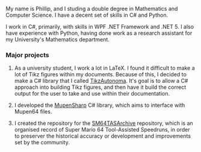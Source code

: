 My name is Phillip, and I studing a double degree in Mathematics and Computer Science. 
I have a decent set of skills in C# and Python.

I work in C#, primarily, with skills in WPF .NET Framework and .NET 5. I also have experience with Python, having done work as a research assistant for my University's Mathematics department.

### Major projects

 1. As a university student, I work a lot in LaTeX. I found it difficult to make a lot of Tikz figures within my documents. Because of this, I decided to make a C# library that I called [TikzAutonoma](https://github.com/TimeTravelPenguin/TikzAutonoma). It's goal is to allow a C# approach into building Tikz figures, and then have it build the correct output for the user to take and use within their documentation.

 2. I developed the [MupenSharp](https://github.com/TimeTravelPenguin/MupenSharp) C# library, which aims to interface with Mupen64 files.
 
 3. I created the repository for the [SM64TASArchive](https://github.com/TimeTravelPenguin/SM64TASArchive) repository, which is an organised record of Super Mario 64 Tool-Assisted Speedruns, in order to preserver the historical accuracy or development and improvements set by the community.
